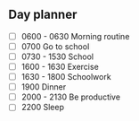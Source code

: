 
## Day planner
- [ ] 0600 - 0630 Morning routine
- [ ] 0700 Go to school
- [ ] 0730 - 1530 School
- [ ] 1600 - 1630 Exercise
- [ ] 1630 - 1800 Schoolwork
- [ ] 1900 Dinner
- [ ] 2000 - 2130 Be productive
- [ ] 2200 Sleep